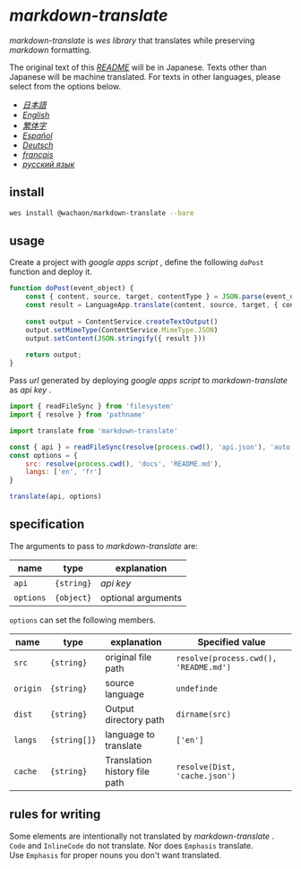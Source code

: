 # *markdown-translate*

*markdown-translate* is *wes library* that translates while preserving *markdown* formatting.

The original text of this [*README*](/README.md) will be in Japanese. Texts other than Japanese will be machine translated. For texts in other languages, please select from the options below.

*   [*日本語*](/README.md)
*   [*English*](/docs/README.en.md)
*   [*繁体字*](/docs/README.zh-TW.md)
*   [*Español*](/docs/README.es.md)
*   [*Deutsch*](/docs/README.de.md)
*   [*français*](/docs/README.fr.md)
*   [*русский язык*](/docs/README.ru.md)

## install

```sh
wes install @wachaon/markdown-translate --bare
```

## usage

Create a project with *google apps script* , define the following `doPost` function and deploy it.

```javascript
function doPost(event_object) {
    const { content, source, target, contentType } = JSON.parse(event_object.postData.getDataAsString())
    const result = LanguageApp.translate(content, source, target, { contentType })
 
    const output = ContentService.createTextOutput()
    output.setMimeType(ContentService.MimeType.JSON)
    output.setContent(JSON.stringify({ result }))
 
    return output;
}
```

Pass *url* generated by deploying *google apps script* to *markdown-translate* as *api key* .

```javascript
import { readFileSync } from 'filesystem'
import { resolve } from 'pathname'

import translate from 'markdown-translate'

const { api } = readFileSync(resolve(process.cwd(), 'api.json'), 'auto')
const options = {
    src: resolve(process.cwd(), 'docs', 'README.md'),
    langs: ['en', 'fr']
}

translate(api, options)
```

## specification

The arguments to pass to *markdown-translate* are:

| name      | type       | explanation        |
| --------- | ---------- | ------------------ |
| `api`     | `{string}` | *api key*          |
| `options` | `{object}` | optional arguments |

`options` can set the following members.

| name     | type         | explanation                   | Specified value                       |
| -------- | ------------ | ----------------------------- | ------------------------------------- |
| `src`    | `{string}`   | original file path            | `resolve(process.cwd(), 'README.md')` |
| `origin` | `{string}`   | source language               | `undefinde`                           |
| `dist`   | `{string}`   | Output directory path         | `dirname(src)`                        |
| `langs`  | `{string[]}` | language to translate         | `['en']`                              |
| `cache`  | `{string}`   | Translation history file path | `resolve(Dist, 'cache.json')`         |

## rules for writing

Some elements are intentionally not translated by *markdown-translate* . `Code` and `InlineCode` do not translate. Nor does `Emphasis` translate.\
Use `Emphasis` for proper nouns you don't want translated.
